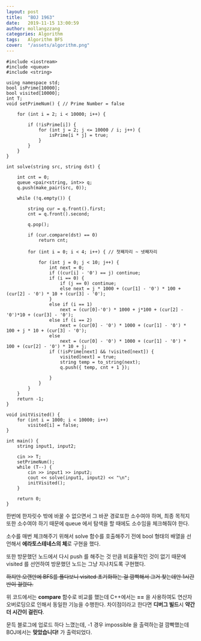 ```yaml
---
layout: post
title:  "BOJ 1963"
date:   2019-11-15 13:00:59
author: mollangzzang
categories: Algorithm
tags:	Algorithm BFS
cover:  "/assets/algorithm.png"
---
```


```
#include <iostream>
#include <queue>
#include <string>

using namespace std;
bool isPrime[10000];
bool visited[10000];
int T;
void setPrimeNum() { // Prime Number = false

	for (int i = 2; i < 10000; i++) {

		if (!isPrime[i]) {
			for (int j = 2; j <= 10000 / i; j++) {
				isPrime[i * j] = true;
			}
		}
	}
}

int solve(string src, string dst) {

	int cnt = 0;
	queue <pair<string, int>> q;
	q.push(make_pair(src, 0));

	while (!q.empty()) {

		string cur = q.front().first;
		cnt = q.front().second;

		q.pop();

		if (cur.compare(dst) == 0)
			return cnt;

		for (int i = 0; i < 4; i++) { // 첫째자리 ~ 넷째자리

			for (int j = 0; j < 10; j++) {
				int next = 0;
				if ((cur[i] - '0') == j) continue;
				if (i == 0) {
					if (j == 0) continue;
					else next = j * 1000 + (cur[1] - '0') * 100 + (cur[2] - '0') * 10 + (cur[3] - '0');
				}
				else if (i == 1) 
					next = (cur[0]-'0') * 1000 + j*100 + (cur[2] - '0')*10 + (cur[3] - '0');
				else if (i == 2)
					next = (cur[0] - '0') * 1000 + (cur[1] - '0') * 100 + j * 10 + (cur[3] - '0');
				else
					next = (cur[0] - '0') * 1000 + (cur[1] - '0') * 100 + (cur[2] - '0') * 10 + j;
				if (!isPrime[next] && !visited[next]) {
					visited[next] = true;
					string temp = to_string(next);
					q.push({ temp, cnt + 1 });
					
				}
			}
		}
	}
	return -1;
}

void initVisited() {
	for (int i = 1000; i < 10000; i++)
		visited[i] = false;
}

int main() {
	string input1, input2;
	
	cin >> T;
	setPrimeNum();
	while (T--) {
		cin >> input1 >> input2;
		cout << solve(input1, input2) << "\n";
		initVisited();
	}

	return 0;
}
```

한번에 한자릿수 밖에 바꿀 수 없으면서 그 바꾼 경로또한 소수여야 하며, 최종 목적지 또한 소수여야 하기 때문에 queue 에서 탐색을 할 때에도 소수임을 체크해줘야 한다.

소수를 매번 체크해주기 위해서 solve 함수를 호출해주기 전에 bool 형태의 배열을 선언해서 **에라토스테네스의 체**로 구현을 했다.

또한 방문했던 노드에서 다시 push 를 해주는 것 만큼 비효율적인 것이 없기 때문에 visited 를 선언하여 방문했던 노드는 그냥 지나치도록 구현했다.

~~하지만 오랜만에 BFS를 풀다보니 visited 초기화하는 걸 깜빡해서 그거 찾는데만 1시간 반이 걸렸다.~~

위 코드에서는 **compare** 함수로 비교를 했는데 C++에서는 **==** 을 사용하여도 연산자 오버로딩으로 인해서 동일한 기능을 수행한다. 차이점이라고 한다면 **디버그 빌드**시 **약간 더 시간이 걸린다**.

문득 블로그에 업로드 하다 느꼈는데, -1 경우 impossible 을 출력하는걸 깜빡했는데 BOJ에서는 **맞았습니다!** 가 출력되었다.